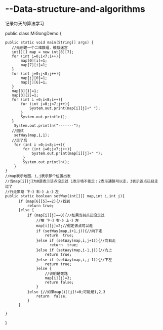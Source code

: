 # --Data-structure-and-algorithms
记录每天的算法学习


public class MiGongDemo {

    public static void main(String[] args) {
       //先创建一个二维数组，模拟迷宫
       int[][] map = new int[8][7];
       for (int i=0;i<7;i++){
           map[0][i]=1;
           map[7][i]=1;
       }
       for (int j=0;j<8;j++){
           map[j][0]=1;
           map[j][6]=1;
       }
       map[3][1]=1;
       map[3][2]=1;
       for (int i =0;i<8;i++){
           for (int j=0;j<7;j++){
               System.out.print(map[i][j]+" ");
           }
           System.out.println();
       }
        System.out.println("-------");
       //测试
        setWay(map,1,1);
       //走了后
        for (int i =0;i<8;i++){
            for (int j=0;j<7;j++){
                System.out.print(map[i][j]+" ");
            }
            System.out.println();
        }
    }
    //map表示地图，i,j表示那个位置出发
    //当map[i][j]为0是表示该点没走过 1表示墙不能走；2表示通路可以走，3表示该点已经走过了
    //行走策略 下-》右-》上-》左
    public static boolean setWay(int[][] map,int i,int j){
          if (map[6][5]==2){//找到
              return true;
          }else {
              if (map[i][j]==0){//如果当前点还没走过
                  //按 下-》右-》上-》左
                  map[i][j]=2;//假定该点可以走
                  if (setWay(map,i+1,j)){//向下走
                      return  true;
                  }else if (setWay(map,i,j+1)){//向右走
                        return  true;
                  }else if (setWay(map,i-1,j)){//向上
                      return true;
                  }else if (setWay(map,i,j-1)){//下左
                      return true;
                  }else {
                      //说明是死路
                      map[i][j]=3;
                      return false;
                  }
              }else {//如果map[i][j]!=0;可能是1,2,3
                  return  false;
              }
          }

    }
}
